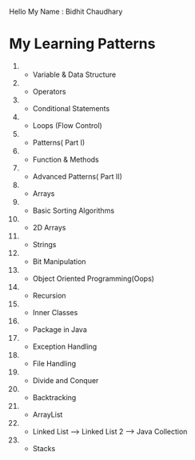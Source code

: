 Hello My Name : Bidhit Chaudhary

# My Learning Patterns

1.  -   Variable & Data Structure
2.  -   Operators
3.  -   Conditional Statements
4.  -   Loops (Flow Control)
5.  -   Patterns( Part I)
6.  -   Function & Methods
7.  -   Advanced Patterns( Part II)
8.  -   Arrays
9.  -   Basic Sorting Algorithms
10. -   2D Arrays
11. -   Strings
12. -   Bit Manipulation
13. -   Object Oriented Programming(Oops)
14. -   Recursion
15. -   Inner Classes
16. -   Package in Java
17. -   Exception Handling
18. -   File Handling
19. -   Divide and Conquer
20. -   Backtracking
21. -   ArrayList
22. -   Linked List --> Linked List 2 --> Java Collection
23. -   Stacks
